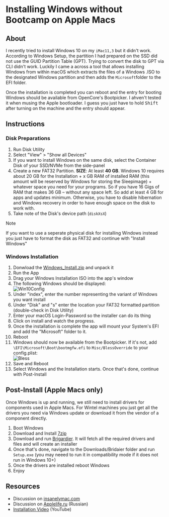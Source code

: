 # Installing Windows without Bootcamp on Apple Macs

## About

I recently tried to install Windows 10 on my `iMac11,3` but it didn't work. According to Windows Setup, the partition I had prepared on the SSD did not use the GUID Partition Table (GPT). Trying to convert the disk to GPT via CLI didn't work. Luckily I came a across a tool that allows installing Windows from within macOS which extracts the files of a Windows .ISO to the designated Windows partition and then adds the `Microsoft`folder to the EFI folder. 

Once the installation is completed you can reboot and the entry for booting Windows should be available from OpenCore's Bootpicker. I ahven't tested it when musing the Apple bootloader. I guess you just have to hold <kbd>Shift</kbd> after turning on the machine and the entry should appear.

## Instructions

### Disk Preparations

1. Run Disk Utility
2. Select "View" > "Show all Devices"
3. If you want to install Windows on the same disk, select the Container Disk of your SSD/NVMe from the side-panel 
4. Create a new FAT32 Partition. **SIZE**: At least **40 GB**. Windows 10 requires about 20 GB for the Installation + x GB RAM of installed RAM (this amount will be reserved by Windows for storing the Sleepimage) + whatever space you need for your programs. So if you have 16 Gigs of RAM that makes 36 GB – without any space left. So add at least 4 GB for apps and updates minimum. Otherwise, you have to disable hibernation and Windows recovery in order to have enough space on the disk to work with.
5. Take note of the Disk's device path (`diskXsX`)

> [!NOTE]
> 
> If you want to use a seperate physical disk for installing Windows instead you just have to format the disk as FAT32 and continue with "Install Windows"

### Windows Installation
1. Donwload the [Windows_Install.zip](https://i.applelife.ru/2023/04/501805_Windows_Install_5.9.1.zip) and unpack it
2. Run the App
3. Drag your Windows Installation ISO into the app's window
4. The following Windows should be displayed:<br> ![Win10Config](https://github.com/5T33Z0/OC-Little-Translated/assets/76865553/b633cf25-ee19-4581-887c-42173a232a8f)
5. Under "index", enter the number representing the variant of Windows you want install
6. Under "Disk" and "s" enter the location your FAT32 formatted partition (double-check in Disk Utility)
7. Enter your macOS Login-Password so the installer can do its thing
8. Click on install and watch the progress.
9. Once the installation is complete the app will mount your System's EFI and add the "Microsoft" folder to it.
10. Reboot
11. Windows should now be available from the Bootpicker. If it's not, add `\EFI\Microsoft\Boot\bootmgfw.efi` to `Misc/BlessOverride` to your config.plist:<br>![Bless](https://github.com/5T33Z0/OC-Little-Translated/assets/76865553/fdb65892-ccea-4e7d-90f4-c60742a0124a)
12. Save and Reboot
13. Select Windows and the Installation starts. Once that's done, continue with Post-Install

## Post-Install (Apple Macs only)
Once Windows is up and running, we still need to install drivers for components used in Apple Macs. For Wintel machines you just get all the drivers you need via Windows update or download it from the vendor of a component directly.

1. Boot Windows
2. Download and Install [7zip](https://www.7-zip.org/)
3. Download and run [Brigardier](https://github.com/timsutton/brigadier/releases). It will fetch all the required drivers and files and will create an installer
4. Once that's done, navigate to the Downloads/Bridaier folder and run `Setup.exe` (you may neeed to run it in compatibility mode if it does not run in Windows 10+)
5. Once the drivers are installed reboot Windows 
6. Enjoy

## Resources
- Discussion on [insanelymac.com](https://www.insanelymac.com/forum/topic/348077-install-windows-on-mac-no-bootcamp/)
- Discussion on [Applelife.ru](https://applelife.ru/threads/skript-ustanovki-windows-iz-pod-macos.2942844/page-19#post-741961) (Russian)
- [Installation Video](https://www.youtube.com/watch?v=3_h9yOvrAKc) (YouTube)
